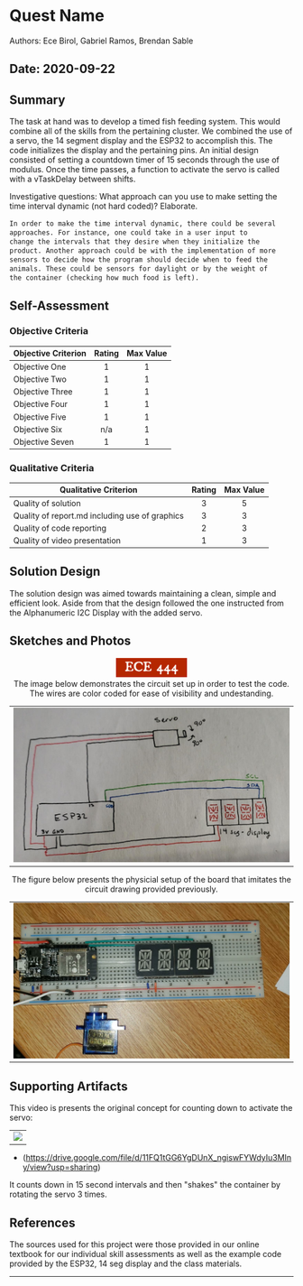 # Quest Name
Authors: Ece Birol, Gabriel Ramos, Brendan Sable

Date: 2020-09-22
-----

## Summary

The task at hand was to develop a timed fish feeding system. This would combine all of the skills from the pertaining cluster. We combined the use of a servo, the 14 segment display and the ESP32 to accomplish this. The code initializes the display and the pertaining pins. An initial design consisted of setting a countdown timer of 15 seconds through the use of modulus. Once the time passes, a function to activate the servo is called with a vTaskDelay between shifts.  

Investigative questions: 
    What approach can you use to make setting the time interval dynamic (not hard coded)? Elaborate.

    In order to make the time interval dynamic, there could be several approaches. For instance, one could take in a user input to 
    change the intervals that they desire when they initialize the product. Another approach could be with the implementation of more 
    sensors to decide how the program should decide when to feed the animals. These could be sensors for daylight or by the weight of 
    the container (checking how much food is left). 

## Self-Assessment

### Objective Criteria

| Objective Criterion | Rating | Max Value  | 
|---------------------------------------------|:-----------:|:---------:|
| Objective One | 1 |  1     |       1         |
| Objective Two | 1 |  1     |       1         |
| Objective Three | 1 |  1     |     1         |
| Objective Four | 1 |  1     |      1         |
| Objective Five | 1 |  1     |      1         |
| Objective Six | n/a |  1     |       n/a       |
| Objective Seven | 1 |  1     |     1         |


### Qualitative Criteria

| Qualitative Criterion | Rating | Max Value  | 
|---------------------------------------------|:-----------:|:---------:|
| Quality of solution | 3 |  5     |       3
| Quality of report.md including use of graphics | 3 |  3     |      3
| Quality of code reporting | 2 |  3     |       2
| Quality of video presentation | 1 |  3     |       1


## Solution Design

The solution design was aimed towards maintaining a clean, simple and efficient look. Aside from that the design followed the one instructed from the Alphanumeric I2C Display with the added servo.



## Sketches and Photos
<center><img src="./images/ece444.png" width="25%" /></center>  

<center> The image below demonstrates the circuit set up in order to test the code. The wires are color coded for ease of visibility and undestanding. </center>

<div style="text-align: center">
    <table>
        <tr>
            <td style="text-align: center">
                    <img src="https://github.com/gramos0211/Team1-Birol-Ramos-Sable/blob/master/quest-1/images/circuitdrawing.jpeg"/>
            </td>  
      </tr>
  </table>
  </div>

<center>The figure below presents the physicial setup of the board that imitates the circuit drawing provided previously.</center>
<div style="text-align: center">
    <table>
        <tr>
            <td style="text-align: center">
                    <img src="https://github.com/gramos0211/Team1-Birol-Ramos-Sable/blob/master/quest-1/images/quest1-setup.jpeg"/>
            </td>  
      </tr>
  </table>
  </div>

## Supporting Artifacts

This video is presents the original concept for counting down to activate the servo:
 
<div style="text-align: center">
    <table>
        <tr>
            <td style="text-align: center">
                    <img src="https://github.com/gramos0211/Team1-Birol-Ramos-Sable/blob/master/quest-1/images/servoandcountdown.gif"/>
            </td>  
      </tr>
  </table>
  </div>

- (https://drive.google.com/file/d/11FQ1tGG6YgDUnX_ngiswFYWdyIu3MIny/view?usp=sharing)

It counts down in 15 second intervals and then "shakes" the container by rotating the servo 3 times.

## References

The sources used for this project were those provided in our online textbook for our individual skill assessments as well as the example code provided by the ESP32, 14 seg display and the class materials.

-----

